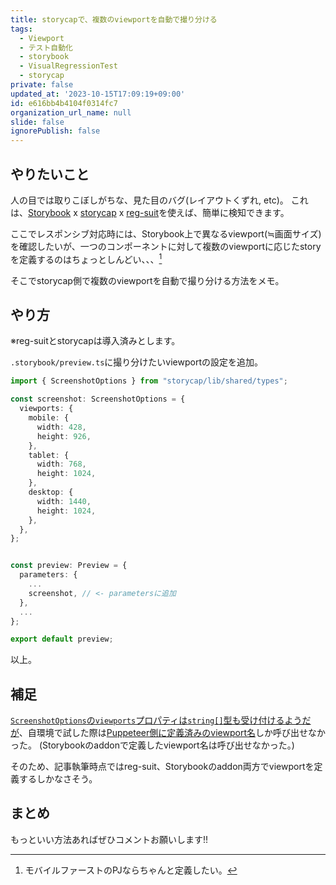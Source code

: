 ```yaml
---
title: storycapで、複数のviewportを自動で撮り分ける
tags:
  - Viewport
  - テスト自動化
  - storybook
  - VisualRegressionTest
  - storycap
private: false
updated_at: '2023-10-15T17:09:19+09:00'
id: e616bb4b4104f0314fc7
organization_url_name: null
slide: false
ignorePublish: false
---
```

## やりたいこと

人の目では取りこぼしがちな、見た目のバグ(レイアウトくずれ, etc)。
これは、[Storybook](https://storybook.js.org/) x [storycap](https://github.com/reg-viz/storycap) x [reg-suit](https://github.com/reg-viz/reg-suit)を使えば、簡単に検知できます。

ここでレスポンシブ対応時には、Storybook上で異なるviewport(≒画面サイズ)を確認したいが、一つのコンポーネントに対して複数のviewportに応じたstoryを定義するのはちょっとしんどい、、、[^1]

そこでstorycap側で複数のviewportを自動で撮り分ける方法をメモ。

## やり方

※reg-suitとstorycapは導入済みとします。

`.storybook/preview.ts`に撮り分けたいviewportの設定を追加。

```typescript:preview.ts (抜粋)
import { ScreenshotOptions } from "storycap/lib/shared/types";

const screenshot: ScreenshotOptions = {
  viewports: {
    mobile: {
      width: 428,
      height: 926,
    },
    tablet: {
      width: 768,
      height: 1024,
    },
    desktop: {
      width: 1440,
      height: 1024,
    },
  },
};


const preview: Preview = {
  parameters: {
    ...
    screenshot, // <- parametersに追加
  },
  ...
};

export default preview;
```

以上。

## 補足

[`ScreenshotOptions`の`viewports`プロパティは`string[]`型も受け付けるようだが](https://github.com/reg-viz/storycap#type-screenshotoptions)、自環境で試した際は[Puppeteer側に定義済みのviewport名](https://pptr.dev/api/puppeteer.devices)しか呼び出せなかった。
(Storybookのaddonで定義したviewport名は呼び出せなかった。)

そのため、記事執筆時点ではreg-suit、Storybookのaddon両方でviewportを定義するしかなさそう。

## まとめ

もっといい方法あればぜひコメントお願いします!!

[^1]: モバイルファーストのPJならちゃんと定義したい。



